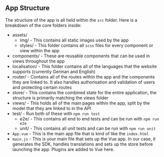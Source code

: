 ## App Structure

The structure of the app is all held within the `src` folder. Here is a breakdown of the core folders inside:

* assets/ 
    * img/ - This contains all static images used by the app
    * styles/ - This folder contains all `scss` files for every component or view within the app
* components/ - These are reusable components that can be used in views throughout the app
* localisation/ - This folder contains all of the languages that the website supports (currently German and English)
* router/ - Contains all of the routes within the app and the components they are linked to. It also handles authorisation and validation of users and protecting certain routes
* store/ - This contains the combined state for the entire application, the structure is primarily matching the views folder
* views/ - This holds all of the main pages within the app, split by the model that they are linked to in the API
* test/ - Run both of these with `npm run test`
    * e2e/ - This contains all end to end tests and can be run with `npm run e2e`
    * unit/ - This contains all unit tests and can be run with `npm run unit`
* `App.vue` - This is the main app file that is kind of like the `index.html`
* `main.js` - This is your main file that sets up the Vue app. In our case, it generates the SDK, handles translations and sets up the store before launching the app. Plugins are added to Vue here.